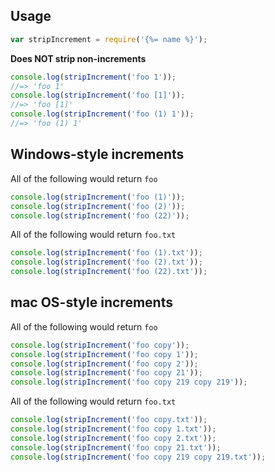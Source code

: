 ## Usage

```js
var stripIncrement = require('{%= name %}');
```

**Does NOT strip non-increments**

```js
console.log(stripIncrement('foo 1'));
//=> 'foo 1'
console.log(stripIncrement('foo [1]'));
//=> 'foo [1]'
console.log(stripIncrement('foo (1) 1'));
//=> 'foo (1) 1'
```


## Windows-style increments

All of the following would return `foo`

```js
console.log(stripIncrement('foo (1)'));  
console.log(stripIncrement('foo (2)'));  
console.log(stripIncrement('foo (22)')); 
```

All of the following would return `foo.txt`

```js
console.log(stripIncrement('foo (1).txt'));  
console.log(stripIncrement('foo (2).txt'));  
console.log(stripIncrement('foo (22).txt')); 
```


## mac OS-style increments

All of the following would return `foo`

```js
console.log(stripIncrement('foo copy'));
console.log(stripIncrement('foo copy 1'));
console.log(stripIncrement('foo copy 2'));
console.log(stripIncrement('foo copy 21'));
console.log(stripIncrement('foo copy 219 copy 219'));
```

All of the following would return `foo.txt`

```js
console.log(stripIncrement('foo copy.txt'));
console.log(stripIncrement('foo copy 1.txt'));
console.log(stripIncrement('foo copy 2.txt'));
console.log(stripIncrement('foo copy 21.txt'));
console.log(stripIncrement('foo copy 219 copy 219.txt'));
```
